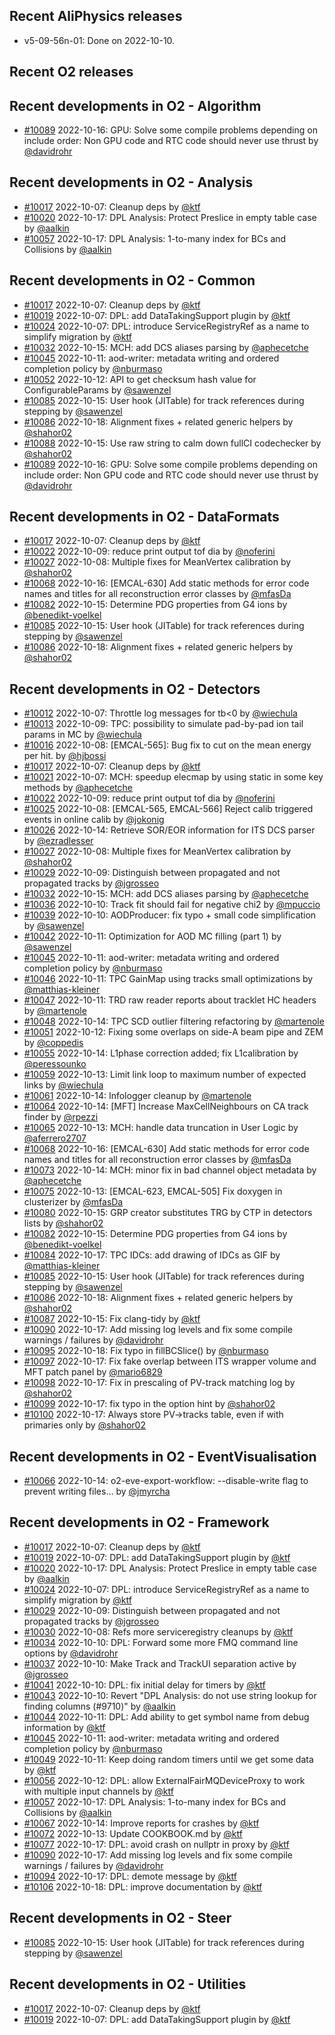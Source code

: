 ## Recent AliPhysics releases
- v5-09-56n-01: Done on 2022-10-10.
## Recent O2 releases
## Recent developments in O2 - Algorithm
- [\#10089](https://github.com/AliceO2Group/AliceO2/pull/10089) 2022-10-16: GPU: Solve some compile problems depending on include order: Non GPU code and RTC code should never use thrust by [@davidrohr](https://github.com/davidrohr)
## Recent developments in O2 - Analysis
- [\#10017](https://github.com/AliceO2Group/AliceO2/pull/10017) 2022-10-07: Cleanup deps by [@ktf](https://github.com/ktf)
- [\#10020](https://github.com/AliceO2Group/AliceO2/pull/10020) 2022-10-17: DPL Analysis: Protect Preslice in empty table case by [@aalkin](https://github.com/aalkin)
- [\#10057](https://github.com/AliceO2Group/AliceO2/pull/10057) 2022-10-17: DPL Analysis: 1-to-many index for BCs and Collisions by [@aalkin](https://github.com/aalkin)
## Recent developments in O2 - Common
- [\#10017](https://github.com/AliceO2Group/AliceO2/pull/10017) 2022-10-07: Cleanup deps by [@ktf](https://github.com/ktf)
- [\#10019](https://github.com/AliceO2Group/AliceO2/pull/10019) 2022-10-07: DPL: add DataTakingSupport plugin by [@ktf](https://github.com/ktf)
- [\#10024](https://github.com/AliceO2Group/AliceO2/pull/10024) 2022-10-07: DPL: introduce ServiceRegistryRef as a name to simplify migration by [@ktf](https://github.com/ktf)
- [\#10032](https://github.com/AliceO2Group/AliceO2/pull/10032) 2022-10-15: MCH: add DCS aliases parsing by [@aphecetche](https://github.com/aphecetche)
- [\#10045](https://github.com/AliceO2Group/AliceO2/pull/10045) 2022-10-11: aod-writer: metadata writing and ordered completion policy by [@nburmaso](https://github.com/nburmaso)
- [\#10052](https://github.com/AliceO2Group/AliceO2/pull/10052) 2022-10-12: API to get checksum hash value for ConfigurableParams by [@sawenzel](https://github.com/sawenzel)
- [\#10085](https://github.com/AliceO2Group/AliceO2/pull/10085) 2022-10-15: User hook (JITable) for track references during stepping by [@sawenzel](https://github.com/sawenzel)
- [\#10086](https://github.com/AliceO2Group/AliceO2/pull/10086) 2022-10-18: Alignment fixes + related generic helpers by [@shahor02](https://github.com/shahor02)
- [\#10088](https://github.com/AliceO2Group/AliceO2/pull/10088) 2022-10-15: Use raw string to calm down fullCI codechecker by [@shahor02](https://github.com/shahor02)
- [\#10089](https://github.com/AliceO2Group/AliceO2/pull/10089) 2022-10-16: GPU: Solve some compile problems depending on include order: Non GPU code and RTC code should never use thrust by [@davidrohr](https://github.com/davidrohr)
## Recent developments in O2 - DataFormats
- [\#10017](https://github.com/AliceO2Group/AliceO2/pull/10017) 2022-10-07: Cleanup deps by [@ktf](https://github.com/ktf)
- [\#10022](https://github.com/AliceO2Group/AliceO2/pull/10022) 2022-10-09: reduce print output tof dia by [@noferini](https://github.com/noferini)
- [\#10027](https://github.com/AliceO2Group/AliceO2/pull/10027) 2022-10-08: Multiple fixes for MeanVertex calibration by [@shahor02](https://github.com/shahor02)
- [\#10068](https://github.com/AliceO2Group/AliceO2/pull/10068) 2022-10-16: [EMCAL-630] Add static methods for error code names and titles for all reconstruction error classes by [@mfasDa](https://github.com/mfasDa)
- [\#10082](https://github.com/AliceO2Group/AliceO2/pull/10082) 2022-10-15: Determine PDG properties from G4 ions by [@benedikt-voelkel](https://github.com/benedikt-voelkel)
- [\#10085](https://github.com/AliceO2Group/AliceO2/pull/10085) 2022-10-15: User hook (JITable) for track references during stepping by [@sawenzel](https://github.com/sawenzel)
- [\#10086](https://github.com/AliceO2Group/AliceO2/pull/10086) 2022-10-18: Alignment fixes + related generic helpers by [@shahor02](https://github.com/shahor02)
## Recent developments in O2 - Detectors
- [\#10012](https://github.com/AliceO2Group/AliceO2/pull/10012) 2022-10-07: Throttle log messages for tb<0 by [@wiechula](https://github.com/wiechula)
- [\#10013](https://github.com/AliceO2Group/AliceO2/pull/10013) 2022-10-09: TPC: possibility to simulate pad-by-pad ion tail params in MC by [@wiechula](https://github.com/wiechula)
- [\#10016](https://github.com/AliceO2Group/AliceO2/pull/10016) 2022-10-08: [EMCAL-565]: Bug fix to cut on the mean energy per hit. by [@hjbossi](https://github.com/hjbossi)
- [\#10017](https://github.com/AliceO2Group/AliceO2/pull/10017) 2022-10-07: Cleanup deps by [@ktf](https://github.com/ktf)
- [\#10021](https://github.com/AliceO2Group/AliceO2/pull/10021) 2022-10-07: MCH: speedup elecmap by using static in some key methods by [@aphecetche](https://github.com/aphecetche)
- [\#10022](https://github.com/AliceO2Group/AliceO2/pull/10022) 2022-10-09: reduce print output tof dia by [@noferini](https://github.com/noferini)
- [\#10025](https://github.com/AliceO2Group/AliceO2/pull/10025) 2022-10-08: [EMCAL-565, EMCAL-566] Reject calib triggered events in online calib by [@jokonig](https://github.com/jokonig)
- [\#10026](https://github.com/AliceO2Group/AliceO2/pull/10026) 2022-10-14: Retrieve SOR/EOR information for ITS DCS parser by [@ezradlesser](https://github.com/ezradlesser)
- [\#10027](https://github.com/AliceO2Group/AliceO2/pull/10027) 2022-10-08: Multiple fixes for MeanVertex calibration by [@shahor02](https://github.com/shahor02)
- [\#10029](https://github.com/AliceO2Group/AliceO2/pull/10029) 2022-10-09: Distinguish between propagated and not propagated tracks by [@jgrosseo](https://github.com/jgrosseo)
- [\#10032](https://github.com/AliceO2Group/AliceO2/pull/10032) 2022-10-15: MCH: add DCS aliases parsing by [@aphecetche](https://github.com/aphecetche)
- [\#10036](https://github.com/AliceO2Group/AliceO2/pull/10036) 2022-10-10: Track fit should fail for negative chi2 by [@mpuccio](https://github.com/mpuccio)
- [\#10039](https://github.com/AliceO2Group/AliceO2/pull/10039) 2022-10-10: AODProducer: fix typo + small code simplification by [@sawenzel](https://github.com/sawenzel)
- [\#10042](https://github.com/AliceO2Group/AliceO2/pull/10042) 2022-10-11: Optimization for AOD MC filling (part 1) by [@sawenzel](https://github.com/sawenzel)
- [\#10045](https://github.com/AliceO2Group/AliceO2/pull/10045) 2022-10-11: aod-writer: metadata writing and ordered completion policy by [@nburmaso](https://github.com/nburmaso)
- [\#10046](https://github.com/AliceO2Group/AliceO2/pull/10046) 2022-10-11: TPC  GainMap using tracks small optimizations by [@matthias-kleiner](https://github.com/matthias-kleiner)
- [\#10047](https://github.com/AliceO2Group/AliceO2/pull/10047) 2022-10-11: TRD raw reader reports about tracklet HC headers by [@martenole](https://github.com/martenole)
- [\#10048](https://github.com/AliceO2Group/AliceO2/pull/10048) 2022-10-14: TPC SCD outlier filtering refactoring by [@martenole](https://github.com/martenole)
- [\#10051](https://github.com/AliceO2Group/AliceO2/pull/10051) 2022-10-12: Fixing some overlaps on side-A beam pipe and ZEM by [@coppedis](https://github.com/coppedis)
- [\#10055](https://github.com/AliceO2Group/AliceO2/pull/10055) 2022-10-14: L1phase correction added; fix L1calibration by [@peressounko](https://github.com/peressounko)
- [\#10059](https://github.com/AliceO2Group/AliceO2/pull/10059) 2022-10-13: Limit link loop to maximum number of expected links by [@wiechula](https://github.com/wiechula)
- [\#10061](https://github.com/AliceO2Group/AliceO2/pull/10061) 2022-10-14: Infologger cleanup by [@martenole](https://github.com/martenole)
- [\#10064](https://github.com/AliceO2Group/AliceO2/pull/10064) 2022-10-14: [MFT] Increase MaxCellNeighbours on CA track finder by [@rpezzi](https://github.com/rpezzi)
- [\#10065](https://github.com/AliceO2Group/AliceO2/pull/10065) 2022-10-13: MCH: handle data truncation in User Logic by [@aferrero2707](https://github.com/aferrero2707)
- [\#10068](https://github.com/AliceO2Group/AliceO2/pull/10068) 2022-10-16: [EMCAL-630] Add static methods for error code names and titles for all reconstruction error classes by [@mfasDa](https://github.com/mfasDa)
- [\#10073](https://github.com/AliceO2Group/AliceO2/pull/10073) 2022-10-14: MCH: minor fix in bad channel object metadata by [@aphecetche](https://github.com/aphecetche)
- [\#10075](https://github.com/AliceO2Group/AliceO2/pull/10075) 2022-10-13: [EMCAL-623, EMCAL-505] Fix doxygen in clusterizer by [@mfasDa](https://github.com/mfasDa)
- [\#10080](https://github.com/AliceO2Group/AliceO2/pull/10080) 2022-10-15: GRP creator substitutes TRG by CTP in detectors lists by [@shahor02](https://github.com/shahor02)
- [\#10082](https://github.com/AliceO2Group/AliceO2/pull/10082) 2022-10-15: Determine PDG properties from G4 ions by [@benedikt-voelkel](https://github.com/benedikt-voelkel)
- [\#10084](https://github.com/AliceO2Group/AliceO2/pull/10084) 2022-10-17: TPC IDCs: add drawing of IDCs as GIF by [@matthias-kleiner](https://github.com/matthias-kleiner)
- [\#10085](https://github.com/AliceO2Group/AliceO2/pull/10085) 2022-10-15: User hook (JITable) for track references during stepping by [@sawenzel](https://github.com/sawenzel)
- [\#10086](https://github.com/AliceO2Group/AliceO2/pull/10086) 2022-10-18: Alignment fixes + related generic helpers by [@shahor02](https://github.com/shahor02)
- [\#10087](https://github.com/AliceO2Group/AliceO2/pull/10087) 2022-10-15: Fix clang-tidy by [@ktf](https://github.com/ktf)
- [\#10090](https://github.com/AliceO2Group/AliceO2/pull/10090) 2022-10-17: Add missing log levels and fix some compile warnings / failures by [@davidrohr](https://github.com/davidrohr)
- [\#10095](https://github.com/AliceO2Group/AliceO2/pull/10095) 2022-10-18: Fix typo in fillBCSlice() by [@nburmaso](https://github.com/nburmaso)
- [\#10097](https://github.com/AliceO2Group/AliceO2/pull/10097) 2022-10-17: Fix fake overlap between ITS wrapper volume and MFT patch panel by [@mario6829](https://github.com/mario6829)
- [\#10098](https://github.com/AliceO2Group/AliceO2/pull/10098) 2022-10-17: Fix in prescaling of PV-track matching log by [@shahor02](https://github.com/shahor02)
- [\#10099](https://github.com/AliceO2Group/AliceO2/pull/10099) 2022-10-17: fix typo in the option hint by [@shahor02](https://github.com/shahor02)
- [\#10100](https://github.com/AliceO2Group/AliceO2/pull/10100) 2022-10-17: Always store PV->tracks table, even if with primaries only by [@shahor02](https://github.com/shahor02)
## Recent developments in O2 - EventVisualisation
- [\#10066](https://github.com/AliceO2Group/AliceO2/pull/10066) 2022-10-14: o2-eve-export-workflow: --disable-write flag to prevent writing files… by [@jmyrcha](https://github.com/jmyrcha)
## Recent developments in O2 - Framework
- [\#10017](https://github.com/AliceO2Group/AliceO2/pull/10017) 2022-10-07: Cleanup deps by [@ktf](https://github.com/ktf)
- [\#10019](https://github.com/AliceO2Group/AliceO2/pull/10019) 2022-10-07: DPL: add DataTakingSupport plugin by [@ktf](https://github.com/ktf)
- [\#10020](https://github.com/AliceO2Group/AliceO2/pull/10020) 2022-10-17: DPL Analysis: Protect Preslice in empty table case by [@aalkin](https://github.com/aalkin)
- [\#10024](https://github.com/AliceO2Group/AliceO2/pull/10024) 2022-10-07: DPL: introduce ServiceRegistryRef as a name to simplify migration by [@ktf](https://github.com/ktf)
- [\#10029](https://github.com/AliceO2Group/AliceO2/pull/10029) 2022-10-09: Distinguish between propagated and not propagated tracks by [@jgrosseo](https://github.com/jgrosseo)
- [\#10030](https://github.com/AliceO2Group/AliceO2/pull/10030) 2022-10-08: Refs more serviceregistry cleanups by [@ktf](https://github.com/ktf)
- [\#10034](https://github.com/AliceO2Group/AliceO2/pull/10034) 2022-10-10: DPL: Forward some more FMQ command line options by [@davidrohr](https://github.com/davidrohr)
- [\#10037](https://github.com/AliceO2Group/AliceO2/pull/10037) 2022-10-10: Make Track and TrackUI separation active by [@jgrosseo](https://github.com/jgrosseo)
- [\#10041](https://github.com/AliceO2Group/AliceO2/pull/10041) 2022-10-10: DPL: fix initial delay for timers by [@ktf](https://github.com/ktf)
- [\#10043](https://github.com/AliceO2Group/AliceO2/pull/10043) 2022-10-10: Revert "DPL Analysis: do not use string lookup for finding columns (#9710)" by [@aalkin](https://github.com/aalkin)
- [\#10044](https://github.com/AliceO2Group/AliceO2/pull/10044) 2022-10-11: DPL: Add ability to get symbol name from debug information by [@ktf](https://github.com/ktf)
- [\#10045](https://github.com/AliceO2Group/AliceO2/pull/10045) 2022-10-11: aod-writer: metadata writing and ordered completion policy by [@nburmaso](https://github.com/nburmaso)
- [\#10049](https://github.com/AliceO2Group/AliceO2/pull/10049) 2022-10-11: Keep doing random timers until we get some data by [@ktf](https://github.com/ktf)
- [\#10056](https://github.com/AliceO2Group/AliceO2/pull/10056) 2022-10-12: DPL: allow ExternalFairMQDeviceProxy to work with multiple input channels by [@ktf](https://github.com/ktf)
- [\#10057](https://github.com/AliceO2Group/AliceO2/pull/10057) 2022-10-17: DPL Analysis: 1-to-many index for BCs and Collisions by [@aalkin](https://github.com/aalkin)
- [\#10067](https://github.com/AliceO2Group/AliceO2/pull/10067) 2022-10-14: Improve reports for crashes by [@ktf](https://github.com/ktf)
- [\#10072](https://github.com/AliceO2Group/AliceO2/pull/10072) 2022-10-13: Update COOKBOOK.md by [@ktf](https://github.com/ktf)
- [\#10077](https://github.com/AliceO2Group/AliceO2/pull/10077) 2022-10-17: DPL: avoid crash on nullptr in proxy by [@ktf](https://github.com/ktf)
- [\#10090](https://github.com/AliceO2Group/AliceO2/pull/10090) 2022-10-17: Add missing log levels and fix some compile warnings / failures by [@davidrohr](https://github.com/davidrohr)
- [\#10094](https://github.com/AliceO2Group/AliceO2/pull/10094) 2022-10-17: DPL: demote message by [@ktf](https://github.com/ktf)
- [\#10106](https://github.com/AliceO2Group/AliceO2/pull/10106) 2022-10-18: DPL: improve documentation by [@ktf](https://github.com/ktf)
## Recent developments in O2 - Steer
- [\#10085](https://github.com/AliceO2Group/AliceO2/pull/10085) 2022-10-15: User hook (JITable) for track references during stepping by [@sawenzel](https://github.com/sawenzel)
## Recent developments in O2 - Utilities
- [\#10017](https://github.com/AliceO2Group/AliceO2/pull/10017) 2022-10-07: Cleanup deps by [@ktf](https://github.com/ktf)
- [\#10019](https://github.com/AliceO2Group/AliceO2/pull/10019) 2022-10-07: DPL: add DataTakingSupport plugin by [@ktf](https://github.com/ktf)
